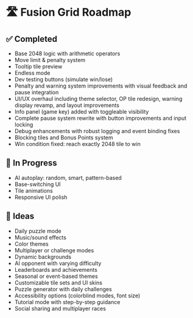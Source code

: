 # 🛣 Fusion Grid Roadmap

## ✅ Completed
- Base 2048 logic with arithmetic operators
- Move limit & penalty system
- Tooltip tile preview
- Endless mode
- Dev testing buttons (simulate win/lose)
- Penalty and warning system improvements with visual feedback and pause integration
- UI/UX overhaul including theme selector, OP tile redesign, warning display revamp, and layout improvements
- Info panel (game key) added with toggleable visibility
- Complete pause system rewrite with button improvements and input locking
- Debug enhancements with robust logging and event binding fixes
- Blocking tiles and Bonus Points system
- Win condition fixed: reach exactly 2048 tile to win

## 🚧 In Progress
- AI autoplay: random, smart, pattern-based
- Base-switching UI
- Tile animations
- Responsive UI polish

## 🧠 Ideas
- Daily puzzle mode
- Music/sound effects
- Color themes
- Multiplayer or challenge modes
- Dynamic backgrounds  
- AI opponent with varying difficulty  
- Leaderboards and achievements  
- Seasonal or event-based themes  
- Customizable tile sets and UI skins  
- Puzzle generator with daily challenges  
- Accessibility options (colorblind modes, font size)  
- Tutorial mode with step-by-step guidance  
- Social sharing and multiplayer races  